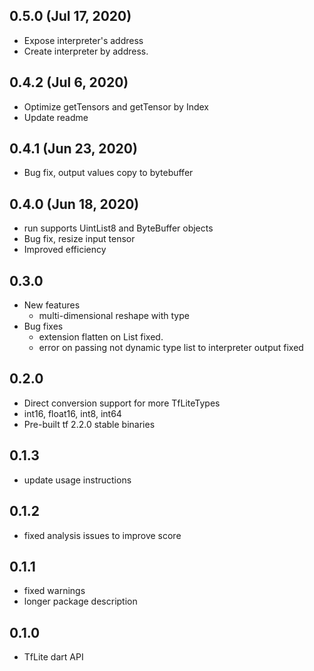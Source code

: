 ## 0.5.0 (Jul 17, 2020)
* Expose interpreter's address
* Create interpreter by address.

## 0.4.2 (Jul 6, 2020)
* Optimize getTensors and getTensor by Index
* Update readme

## 0.4.1 (Jun 23, 2020)
* Bug fix, output values copy to bytebuffer

## 0.4.0 (Jun 18, 2020)
* run supports UintList8 and ByteBuffer objects
* Bug fix, resize input tensor
* Improved efficiency

## 0.3.0
* New features
    * multi-dimensional reshape with type
* Bug fixes
    * extension flatten on List fixed.
    * error on passing not dynamic type list to interpreter output fixed

## 0.2.0
* Direct conversion support for more TfLiteTypes
* int16, float16, int8, int64
* Pre-built tf 2.2.0 stable binaries

## 0.1.3
* update usage instructions

## 0.1.2
* fixed analysis issues to improve score

## 0.1.1
* fixed warnings
* longer package description

## 0.1.0

* TfLite dart API
